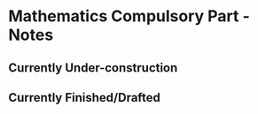 # Mathematics Compulsory Part - Notes

## Currently Under-construction

## Currently Finished/Drafted
